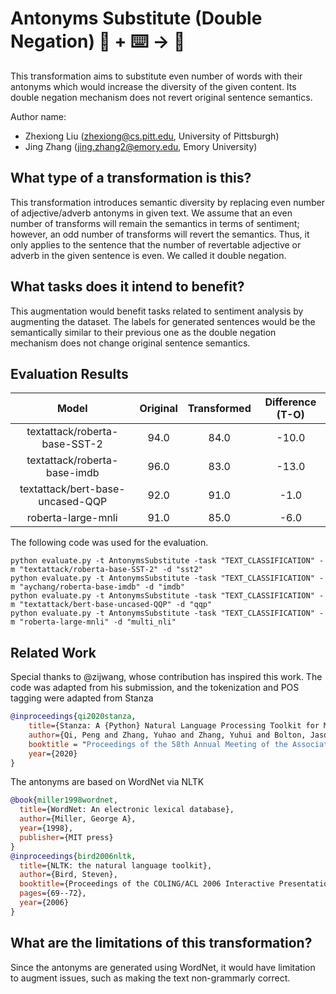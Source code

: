# Antonyms Substitute (Double Negation)  🦎  + ⌨️ → 🐍
This transformation aims to substitute even number of words with their antonyms which would increase the diversity of the given content. Its double negation mechanism does not revert original sentence semantics.

Author name:
- Zhexiong Liu (zhexiong@cs.pitt.edu, University of Pittsburgh)
- Jing Zhang (jing.zhang2@emory.edu, Emory University)

## What type of a transformation is this?
This transformation introduces semantic diversity by replacing even number of adjective/adverb antonyms in given text. We assume that an even number of transforms will remain the semantics in terms of sentiment; however, an odd number of transforms will revert the semantics. Thus, it only applies to the sentence that the number of revertable adjective or adverb in the given sentence is even. We called it double negation.


## What tasks does it intend to benefit?
This augmentation would benefit tasks related to sentiment analysis by augmenting the dataset. The labels for generated sentences would be the semantically similar to their previous one as the double negation mechanism does not change original sentence semantics.

## Evaluation Results
| Model                            | Original | Transformed | Difference (T-O) |
|:--------------------------------:|:--------:|:-----------:|:----------------:|
| textattack/roberta-base-SST-2    | 94.0     | 84.0        | -10.0             |
| textattack/roberta-base-imdb     | 96.0     | 83.0        | -13.0             |
| textattack/bert-base-uncased-QQP | 92.0     | 91.0        | -1.0             |
| roberta-large-mnli               | 91.0     | 85.0        | -6.0             |

The following code was used for the evaluation.

```
python evaluate.py -t AntonymsSubstitute -task "TEXT_CLASSIFICATION" -m "textattack/roberta-base-SST-2" -d "sst2"
python evaluate.py -t AntonymsSubstitute -task "TEXT_CLASSIFICATION" -m "aychang/roberta-base-imdb" -d "imdb"
python evaluate.py -t AntonymsSubstitute -task "TEXT_CLASSIFICATION" -m "textattack/bert-base-uncased-QQP" -d "qqp"
python evaluate.py -t AntonymsSubstitute -task "TEXT_CLASSIFICATION" -m "roberta-large-mnli" -d "multi_nli"
```

## Related Work
Special thanks to @zijwang, whose contribution has inspired this work. The code was adapted from his submission, and the tokenization and POS tagging were adapted from Stanza

```bibtex
@inproceedings{qi2020stanza,
    title={Stanza: A {Python} Natural Language Processing Toolkit for Many Human Languages},
    author={Qi, Peng and Zhang, Yuhao and Zhang, Yuhui and Bolton, Jason and Manning, Christopher D.},
    booktitle = "Proceedings of the 58th Annual Meeting of the Association for Computational Linguistics: System Demonstrations",
    year={2020}
}
```

The antonyms are based on WordNet via NLTK

```bibtex
@book{miller1998wordnet,
  title={WordNet: An electronic lexical database},
  author={Miller, George A},
  year={1998},
  publisher={MIT press}
}
@inproceedings{bird2006nltk,
  title={NLTK: the natural language toolkit},
  author={Bird, Steven},
  booktitle={Proceedings of the COLING/ACL 2006 Interactive Presentation Sessions},
  pages={69--72},
  year={2006}
}
```


## What are the limitations of this transformation?
Since the antonyms are generated using WordNet, it would have limitation to augment issues, such as making the text non-grammarly correct.
